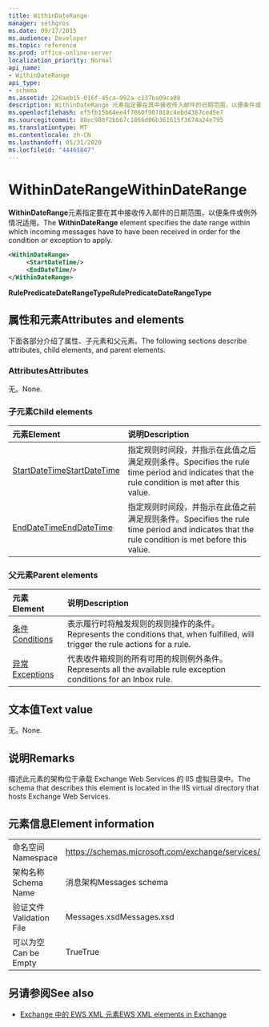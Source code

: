 ```yaml
---
title: WithinDateRange
manager: sethgros
ms.date: 09/17/2015
ms.audience: Developer
ms.topic: reference
ms.prod: office-online-server
localization_priority: Normal
api_name:
- WithinDateRange
api_type:
- schema
ms.assetid: 226aeb15-016f-45ca-992a-c137ba09ca08
description: WithinDateRange 元素指定要在其中接收传入邮件的日期范围，以便条件或例外情况适用。
ms.openlocfilehash: ef5fb15b64ee4f7060f907818c4ebd4367ced5e7
ms.sourcegitcommit: 88ec988f2bb67c1866d06b361615f3674a24e795
ms.translationtype: MT
ms.contentlocale: zh-CN
ms.lasthandoff: 05/31/2020
ms.locfileid: "44461847"
---
```

# <a name="withindaterange"></a><span data-ttu-id="b4174-103">WithinDateRange</span><span class="sxs-lookup"><span data-stu-id="b4174-103">WithinDateRange</span></span>

<span data-ttu-id="b4174-104">**WithinDateRange**元素指定要在其中接收传入邮件的日期范围，以便条件或例外情况适用。</span><span class="sxs-lookup"><span data-stu-id="b4174-104">The **WithinDateRange** element specifies the date range within which incoming messages have to have been received in order for the condition or exception to apply.</span></span> 
  
```XML
<WithinDateRange>
     <StartDateTime/>
     <EndDateTime/>
</WithinDateRange>
```

 <span data-ttu-id="b4174-105">**RulePredicateDateRangeType**</span><span class="sxs-lookup"><span data-stu-id="b4174-105">**RulePredicateDateRangeType**</span></span>
## <a name="attributes-and-elements"></a><span data-ttu-id="b4174-106">属性和元素</span><span class="sxs-lookup"><span data-stu-id="b4174-106">Attributes and elements</span></span>

<span data-ttu-id="b4174-107">下面各部分介绍了属性、子元素和父元素。</span><span class="sxs-lookup"><span data-stu-id="b4174-107">The following sections describe attributes, child elements, and parent elements.</span></span>
  
### <a name="attributes"></a><span data-ttu-id="b4174-108">Attributes</span><span class="sxs-lookup"><span data-stu-id="b4174-108">Attributes</span></span>

<span data-ttu-id="b4174-109">无。</span><span class="sxs-lookup"><span data-stu-id="b4174-109">None.</span></span>
  
### <a name="child-elements"></a><span data-ttu-id="b4174-110">子元素</span><span class="sxs-lookup"><span data-stu-id="b4174-110">Child elements</span></span>

|<span data-ttu-id="b4174-111">**元素**</span><span class="sxs-lookup"><span data-stu-id="b4174-111">**Element**</span></span>|<span data-ttu-id="b4174-112">**说明**</span><span class="sxs-lookup"><span data-stu-id="b4174-112">**Description**</span></span>|
|:-----|:-----|
|[<span data-ttu-id="b4174-113">StartDateTime</span><span class="sxs-lookup"><span data-stu-id="b4174-113">StartDateTime</span></span>](startdatetime.md) <br/> |<span data-ttu-id="b4174-114">指定规则时间段，并指示在此值之后满足规则条件。</span><span class="sxs-lookup"><span data-stu-id="b4174-114">Specifies the rule time period and indicates that the rule condition is met after this value.</span></span>  <br/> |
|[<span data-ttu-id="b4174-115">EndDateTime</span><span class="sxs-lookup"><span data-stu-id="b4174-115">EndDateTime</span></span>](enddatetime.md) <br/> |<span data-ttu-id="b4174-116">指定规则时间段，并指示在此值之前满足规则条件。</span><span class="sxs-lookup"><span data-stu-id="b4174-116">Specifies the rule time period and indicates that the rule condition is met before this value.</span></span>  <br/> |
   
### <a name="parent-elements"></a><span data-ttu-id="b4174-117">父元素</span><span class="sxs-lookup"><span data-stu-id="b4174-117">Parent elements</span></span>

|<span data-ttu-id="b4174-118">**元素**</span><span class="sxs-lookup"><span data-stu-id="b4174-118">**Element**</span></span>|<span data-ttu-id="b4174-119">**说明**</span><span class="sxs-lookup"><span data-stu-id="b4174-119">**Description**</span></span>|
|:-----|:-----|
|[<span data-ttu-id="b4174-120">条件</span><span class="sxs-lookup"><span data-stu-id="b4174-120">Conditions</span></span>](conditions.md) <br/> |<span data-ttu-id="b4174-121">表示履行时将触发规则的规则操作的条件。</span><span class="sxs-lookup"><span data-stu-id="b4174-121">Represents the conditions that, when fulfilled, will trigger the rule actions for a rule.</span></span>  <br/> |
|[<span data-ttu-id="b4174-122">异常</span><span class="sxs-lookup"><span data-stu-id="b4174-122">Exceptions</span></span>](exceptions.md) <br/> |<span data-ttu-id="b4174-123">代表收件箱规则的所有可用的规则例外条件。</span><span class="sxs-lookup"><span data-stu-id="b4174-123">Represents all the available rule exception conditions for an Inbox rule.</span></span>  <br/> |
   
## <a name="text-value"></a><span data-ttu-id="b4174-124">文本值</span><span class="sxs-lookup"><span data-stu-id="b4174-124">Text value</span></span>

<span data-ttu-id="b4174-125">无。</span><span class="sxs-lookup"><span data-stu-id="b4174-125">None.</span></span>
  
## <a name="remarks"></a><span data-ttu-id="b4174-126">说明</span><span class="sxs-lookup"><span data-stu-id="b4174-126">Remarks</span></span>

<span data-ttu-id="b4174-127">描述此元素的架构位于承载 Exchange Web Services 的 IIS 虚拟目录中。</span><span class="sxs-lookup"><span data-stu-id="b4174-127">The schema that describes this element is located in the IIS virtual directory that hosts Exchange Web Services.</span></span>
  
## <a name="element-information"></a><span data-ttu-id="b4174-128">元素信息</span><span class="sxs-lookup"><span data-stu-id="b4174-128">Element information</span></span>

|||
|:-----|:-----|
|<span data-ttu-id="b4174-129">命名空间</span><span class="sxs-lookup"><span data-stu-id="b4174-129">Namespace</span></span>  <br/> |https://schemas.microsoft.com/exchange/services/2006/messages  <br/> |
|<span data-ttu-id="b4174-130">架构名称</span><span class="sxs-lookup"><span data-stu-id="b4174-130">Schema Name</span></span>  <br/> |<span data-ttu-id="b4174-131">消息架构</span><span class="sxs-lookup"><span data-stu-id="b4174-131">Messages schema</span></span>  <br/> |
|<span data-ttu-id="b4174-132">验证文件</span><span class="sxs-lookup"><span data-stu-id="b4174-132">Validation File</span></span>  <br/> |<span data-ttu-id="b4174-133">Messages.xsd</span><span class="sxs-lookup"><span data-stu-id="b4174-133">Messages.xsd</span></span>  <br/> |
|<span data-ttu-id="b4174-134">可以为空</span><span class="sxs-lookup"><span data-stu-id="b4174-134">Can be Empty</span></span>  <br/> |<span data-ttu-id="b4174-135">True</span><span class="sxs-lookup"><span data-stu-id="b4174-135">True</span></span>  <br/> |
   
## <a name="see-also"></a><span data-ttu-id="b4174-136">另请参阅</span><span class="sxs-lookup"><span data-stu-id="b4174-136">See also</span></span>



- [<span data-ttu-id="b4174-137">Exchange 中的 EWS XML 元素</span><span class="sxs-lookup"><span data-stu-id="b4174-137">EWS XML elements in Exchange</span></span>](ews-xml-elements-in-exchange.md)

